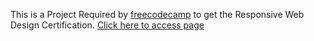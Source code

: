 This is a Project Required by <a href="https://www.freecodecamp.org/learn">freecodecamp</a> to get the Responsive Web Design Certification. 
<a href="https://brachodev.github.io/Technical-Documentation-Page-JavaScript/">Click here to access page</a>
